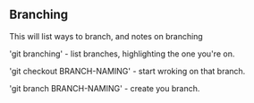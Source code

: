 ## Branching

This will list ways to branch, and notes on branching

'git branching' - list branches, highlighting the one you're on.

'git checkout BRANCH-NAMING' - start wroking on that branch.

'git branch BRANCH-NAMING' - create you branch.
